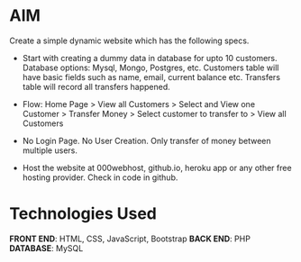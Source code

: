 
# AIM
Create a simple dynamic website which has the following specs.</br>
 - Start with creating a dummy data in database for upto 10 customers.
   Database options: Mysql, Mongo, Postgres, etc. Customers table will
   have basic fields such as name, email, current balance etc. Transfers
   table will record all transfers happened.

-  Flow: Home Page > View all Customers > Select and View one Customer >
   Transfer Money > Select customer to transfer to > View all Customers
   
-  No Login Page. No User Creation. Only transfer of money between
   multiple users.
   
-  Host the website at 000webhost, github.io, heroku app or any other free
   hosting provider. Check in code in github.

# Technologies Used
**FRONT END**: HTML, CSS, JavaScript, Bootstrap
**BACK END**: PHP
**DATABASE**: MySQL



